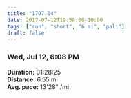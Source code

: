 ```yaml
---
title: "1707.04"
date: 2017-07-12T19:58:08-10:00
tags: ["run", "short", "6 mi", "pali"]
draft: false
---
```


### Wed, Jul 12, 6:08 PM

**Duration:** 01:28:25  
**Distance:** 6.55 mi  
**Avg. pace:** 13'28" /mi